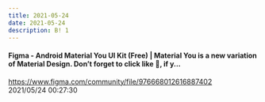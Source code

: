 ```yaml
---
title: 2021-05-24
date: 2021-05-24
description: B! 1
---
```


#### Figma - Android Material You UI Kit (Free) | Material You is a new variation of Material Design. Don’t forget to click like 🧡, if y...
https://www.figma.com/community/file/976668012616887402<br>
2021/05/24 00:27:30<br>


